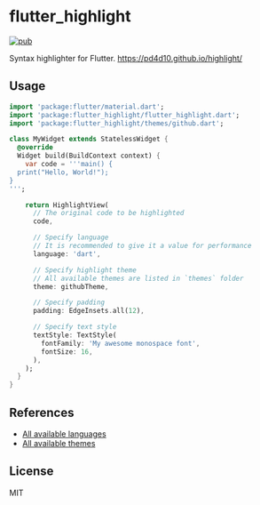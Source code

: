 # flutter_highlight

[![pub](https://img.shields.io/pub/v/flutter_highlight)](https://pub.dev/packages/flutter_highlight)

Syntax highlighter for Flutter. https://pd4d10.github.io/highlight/

## Usage

```dart
import 'package:flutter/material.dart';
import 'package:flutter_highlight/flutter_highlight.dart';
import 'package:flutter_highlight/themes/github.dart';

class MyWidget extends StatelessWidget {
  @override
  Widget build(BuildContext context) {
    var code = '''main() {
  print("Hello, World!");
}
''';

    return HighlightView(
      // The original code to be highlighted
      code,

      // Specify language
      // It is recommended to give it a value for performance
      language: 'dart',

      // Specify highlight theme
      // All available themes are listed in `themes` folder
      theme: githubTheme,

      // Specify padding
      padding: EdgeInsets.all(12),

      // Specify text style
      textStyle: TextStyle(
        fontFamily: 'My awesome monospace font',
        fontSize: 16,
      ),
    );
  }
}
```

## References

- [All available languages](https://github.com/pd4d10/highlight/tree/master/highlight/lib/languages)
- [All available themes](https://github.com/pd4d10/highlight/blob/master/flutter_highlight/lib/themes)

## License

MIT
